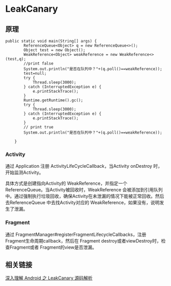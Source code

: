 # LeakCanary

## 原理

```text
public static void main(String[] args) {
        ReferenceQueue<Object> q = new ReferenceQueue<>();
        Object test = new Object();
        WeakReference<Object> weakReference = new WeakReference<>(test,q);
        //print false
        System.out.println("是否在队列中？"+(q.poll()==weakReference));
        test=null;
        try {
            Thread.sleep(3000);
        } catch (InterruptedException e) {
            e.printStackTrace();
        }
        Runtime.getRuntime().gc();
        try {
            Thread.sleep(3000);
        } catch (InterruptedException e) {
            e.printStackTrace();
        }
        // print true
        System.out.println("是否在队列中？"+(q.poll()==weakReference));

    }
```

### Activity

通过 Application 注册 ActivityLifeCycleCallback，当Activity onDestroy 时，开始监测Activity。

具体方式是创建指向Activity的 WeakReference，并指定一个 ReferenceQueue。当Activity被回收时，WeakReference 会被添加到引用队列中。通过强制执行垃圾回收，确保Activity在未泄漏的情况下能被正常回收。然后去ReferenceQueue 中去找Activity对应的 WeakReference，如果没有，说明发生了泄漏。

### Fragment

通过 FragmentManager\#registerFragmentLifecycleCallbacks，注册Fragment生命周期callback，然后在 Fragment destroy或者viewDestroy时，检查Fragment或者 Fragment的view是否泄漏。

## 相关链接

[深入理解 Android 之 LeakCanary 源码解析](https://allenwu.itscoder.com/leakcanary-source)

